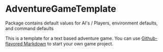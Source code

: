 # AdventureGameTemplate

Package contains default values for AI's / Players, environment defaults, and command defaults

This is a template for a text based adventure game. You can use
[Github-flavored Markdown](https://github.com/xdaiyan/AdventureGameTemplate)
to start your own game project.